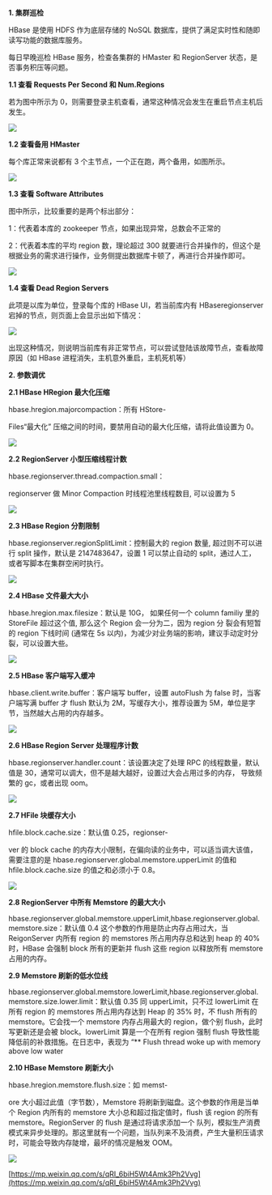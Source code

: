 **1. 集群巡检**

HBase 是使用 HDFS 作为底层存储的 NoSQL 数据库，提供了满足实时性和随即读写功能的数据库服务。

每日早晚巡检 HBase 服务，检查各集群的 HMaster 和 RegionServer 状态，是否事务积压等问题。

**1.1 查看 Requests Per Second 和 Num.Regions**

若为图中所示为 0，则需要登录主机查看，通常这种情况会发生在重启节点主机后发生。

![](https://mmbiz.qpic.cn/mmbiz_png/xqJ76ZLyAwAesdrFRQicaOwfyGzOLc4wyDLSiaIqmBf7Bicgib7tDwSwwicHb8GprrdEp5SZl287j8BaZpuZqsbqRcw/640?wx_fmt=png)

**1.2 查看备用 HMaster**

每个库正常来说都有 3 个主节点，一个正在跑，两个备用，如图所示。

![](https://mmbiz.qpic.cn/mmbiz_png/xqJ76ZLyAwAesdrFRQicaOwfyGzOLc4wybwic6ocR2dXlHzfsHbjyko0WsGmPZWYzuhkGBkAVEokMDV0LI9HZicqA/640?wx_fmt=png)

**1.3 查看 Software Attributes**

图中所示，比较重要的是两个标出部分：

1：代表着本库的 zookeeper 节点，如果出现异常，总数会不正常的

2：代表着本库的平均 region 数，理论超过 300 就要进行合并操作的，但这个是根据业务的需求进行操作，业务侧提出数据库卡顿了，再进行合并操作即可。

![](https://mmbiz.qpic.cn/mmbiz_png/xqJ76ZLyAwAesdrFRQicaOwfyGzOLc4wyRfC6OCnR6MoC8GRcI5PiaYhIjmOJCTqgJlpuhlm5OQyaAeN1fUEc4PA/640?wx_fmt=png)

**1.4 查看 Dead Region Servers**

此项是以库为单位，登录每个库的 HBase UI，若当前库内有 HBaseregionserver 宕掉的节点，则页面上会显示出如下情况：

![](https://mmbiz.qpic.cn/mmbiz_png/xqJ76ZLyAwAesdrFRQicaOwfyGzOLc4wyY01icYXVxqhVuym3cXCPy5nHWDmLOydsLsg51h4JIozsGdT6gVxpfiag/640?wx_fmt=png)

出现这种情况，则说明当前库有非正常节点，可以尝试登陆该故障节点，查看故障原因（如 HBase 进程消失，主机意外重启，主机死机等）

**2. 参数调优**

**2.1 HBase HRegion 最大化压缩**

hbase.hregion.majorcompaction：所有 HStore-

Files“最大化” 压缩之间的时间，要禁用自动的最大化压缩，请将此值设置为 0。

![](https://mmbiz.qpic.cn/mmbiz_png/xqJ76ZLyAwAesdrFRQicaOwfyGzOLc4wyZ9ia4TuF8hZGKBxaT9qtVKa1SKric9pejlPNd0Io9C0iaJh9FARqEIXmg/640?wx_fmt=png)

**2.2 RegionServer 小型压缩线程计数**

hbase.regionserver.thread.compaction.small：

regionserver 做 Minor Compaction 时线程池里线程数目, 可以设置为 5

![](https://mmbiz.qpic.cn/mmbiz_png/xqJ76ZLyAwAesdrFRQicaOwfyGzOLc4wyInbib6XrbLCo5D2zfLkVl0q7tOuG5SIOicGv0Jaho30sUy1de1BuwicgA/640?wx_fmt=png)

**2.3 HBase Region 分割限制**

hbase.regionserver.regionSplitLimit：控制最大的 region 数量, 超过则不可以进行 split 操作，默认是 2147483647，设置 1 可以禁止自动的 split，通过人工， 或者写脚本在集群空闲时执行。

![](https://mmbiz.qpic.cn/mmbiz_png/xqJ76ZLyAwAesdrFRQicaOwfyGzOLc4wygH7tZgrfjLUPBFIJuZ7yvsZXXEvRFZichQsuDic166qxKDu9QJCuAR0Q/640?wx_fmt=png)

**2.4 HBase 文件最大大小**

hbase.hregion.max.filesize：默认是 10G， 如果任何一个 column familiy 里的 StoreFile 超过这个值, 那么这个 Region 会一分为二，因为 region 分 裂会有短暂的 region 下线时间 (通常在 5s 以内)，为减少对业务端的影响，建议手动定时分裂，可以设置大些。

![](https://mmbiz.qpic.cn/mmbiz_png/xqJ76ZLyAwAesdrFRQicaOwfyGzOLc4wydUsgEYlAq1lro0ooa5SmRNibshOvTxlSglJxibPTeOEyTPASVceZ0uOg/640?wx_fmt=png)

**2.5 HBase 客户端写入缓冲**

hbase.client.write.buffer：客户端写 buffer，设置 autoFlush 为 false 时，当客户端写满 buffer 才 flush 默认为 2M，写缓存大小，推荐设置为 5M，单位是字节，当然越大占用的内存越多。

![](https://mmbiz.qpic.cn/mmbiz_png/xqJ76ZLyAwAesdrFRQicaOwfyGzOLc4wyTPNHNf8zib75J01OSiaUF5OYmMrsY0DictUMUxlW8kRUdOwIKiaUXf8Etw/640?wx_fmt=png)

**2.6 HBase Region Server 处理程序计数**

hbase.regionserver.handler.count：该设置决定了处理 RPC 的线程数量，默认值是 30，通常可以调大，但不是越大越好，设置过大会占用过多的内存， 导致频繁的 gc，或者出现 oom。

![](https://mmbiz.qpic.cn/mmbiz_png/xqJ76ZLyAwAesdrFRQicaOwfyGzOLc4wygZbyntbB9t0njEIxflVCm5ic0nmQP9T0YCY0DaAIMq7th8kxZcmCOaQ/640?wx_fmt=png)

**2.7 HFile 块缓存大小**

hfile.block.cache.size：默认值 0.25，regionser-

ver 的 block cache 的内存大小限制，在偏向读的业务中，可以适当调大该值，需要注意的是 hbase.regionserver.global.memstore.upperLimit 的值和 hfile.block.cache.size 的值之和必须小于 0.8。

![](https://mmbiz.qpic.cn/mmbiz_png/xqJ76ZLyAwAesdrFRQicaOwfyGzOLc4wy0YFKbn8fJX8pLxzqhicmCbK0iasA5TC03Oae3nUXEYG1fsebKM2gqS8A/640?wx_fmt=png)

**2.8 RegionServer 中所有 Memstore 的最大大小**

hbase.regionserver.global.memstore.upperLimit,hbase.regionserver.global.memstore.size：默认值 0.4 这个参数的作用是防止内存占用过大，当 ReigonServer 内所有 region 的 memstores 所占用内存总和达到 heap 的 40% 时，HBase 会强制 block 所有的更新并 flush 这些 region 以释放所有 memstore 占用的内存。

**2.9 Memstore 刷新的低水位线**

hbase.regionserver.global.memstore.lowerLimit,hbase.regionserver.global.memstore.size.lower.limit：默认值 0.35 同 upperLimit，只不过 lowerLimit 在所有 region 的 memstores 所占用内存达到 Heap 的 35% 时，不 flush 所有的 memstore。它会找一个 memstore 内存占用最大的 region，做个别 flush，此时写更新还是会被 block。lowerLimit 算是一个在所有 region 强制 flush 导致性能降低前的补救措施。在日志中，表现为 “\*\* Flush thread woke up with memory above low water

**2.10 HBase Memstore 刷新大小**

hbase.hregion.memstore.flush.size：如 memst-

ore 大小超过此值（字节数），Memstore 将刷新到磁盘。这个参数的作用是当单个 Region 内所有的 memstore 大小总和超过指定值时，flush 该 region 的所有 memstore。RegionServer 的 flush 是通过将请求添加一个 队列，模拟生产消费模式来异步处理的。那这里就有一个问题，当队列来不及消费，产生大量积压请求时，可能会导致内存陡增，最坏的情况是触发 OOM。

![](https://mmbiz.qpic.cn/mmbiz_png/xqJ76ZLyAwAesdrFRQicaOwfyGzOLc4wy4In7U6Lar6klAB1Y1j6tKSJ3pYtiaHnuN4Ye3gAib5wGaZDOdgic2KRbw/640?wx_fmt=png)

 [https://mp.weixin.qq.com/s/qRI_6biH5Wt4Amk3Ph2Vvg](https://mp.weixin.qq.com/s/qRI_6biH5Wt4Amk3Ph2Vvg)
